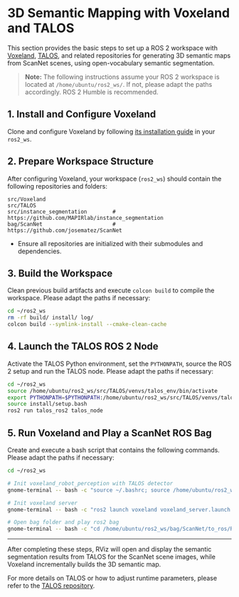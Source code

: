 # 3D Semantic Mapping with Voxeland and TALOS

This section provides the basic steps to set up a ROS 2 workspace with [Voxeland](https://github.com/MAPIRlab/Voxeland), [TALOS](https://github.com/macorisd/TALOS), and related repositories for generating 3D semantic maps from ScanNet scenes, using open-vocabulary semantic segmentation.

> **Note:** The following instructions assume your ROS 2 workspace is located at `/home/ubuntu/ros2_ws/`. If not, please adapt the paths accordingly. ROS 2 Humble is recommended.

## 1. Install and Configure Voxeland

Clone and configure Voxeland by following [its installation guide](https://github.com/MAPIRlab/Voxeland) in your `ros2_ws`.

## 2. Prepare Workspace Structure

After configuring Voxeland, your workspace (`ros2_ws`) should contain the following repositories and folders:

```
src/Voxeland
src/TALOS
src/instance_segmentation        # https://github.com/MAPIRlab/instance_segmentation
bag/ScanNet                      # https://github.com/josematez/ScanNet
```

* Ensure all repositories are initialized with their submodules and dependencies.

## 3. Build the Workspace

Clean previous build artifacts and execute `colcon build` to compile the workspace. Please adapt the paths if necessary:

```bash
cd ~/ros2_ws
rm -rf build/ install/ log/
colcon build --symlink-install --cmake-clean-cache
```

## 4. Launch the TALOS ROS 2 Node

Activate the TALOS Python environment, set the `PYTHONPATH`, source the ROS 2 setup and run the TALOS node. Please adapt the paths if necessary:

```bash
cd ~/ros2_ws
source /home/ubuntu/ros2_ws/src/TALOS/venvs/talos_env/bin/activate
export PYTHONPATH=$PYTHONPATH:/home/ubuntu/ros2_ws/src/TALOS/venvs/talos_env/lib/python3.10/site-packages
source install/setup.bash
ros2 run talos_ros2 talos_node
```

## 5. Run Voxeland and Play a ScanNet ROS Bag

Create and execute a bash script that contains the following commands. Please adapt the paths if necessary:

```bash
cd ~/ros2_ws

# Init voxeland_robot_perception with TALOS detector
gnome-terminal -- bash -c "source ~/.bashrc; source /home/ubuntu/ros2_ws/venvs/voxenv/bin/activate; ros2 launch voxeland_robot_perception semantic_mapping.launch.py object_detector:=talos; exec bash"

# Init voxeland server
gnome-terminal -- bash -c "ros2 launch voxeland voxeland_server.launch.xml; exec bash"

# Open bag folder and play ros2 bag
gnome-terminal -- bash -c "cd /home/ubuntu/ros2_ws/bag/ScanNet/to_ros/ROS2_bags/scene0000_01/; ros2 bag play scene0000_01.db3; exec bash"
```

---

After completing these steps, RViz will open and display the semantic segmentation results from TALOS for the ScanNet scene images, while Voxeland incrementally builds the 3D semantic map.

For more details on TALOS or how to adjust runtime parameters, please refer to the [TALOS repository](https://github.com/macorisd/TALOS).
